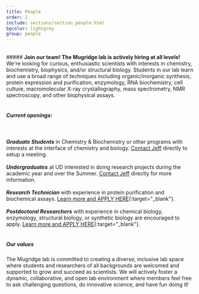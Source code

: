 ```yaml
---
title: People
order: 2
include: sections/section_people.html
bgcolor: lightgrey 
group: people
---
```


<br>
##### <strong>Join our team! The Mugridge lab is actively hiring at all levels!</strong>
We're looking for curious, enthusiastic scientists with interests in chemistry, biochemistry, biophysics, and/or structural biology. Students in our lab learn and use a broad range of techniques including organic/inorganic synthesis, protein expression and purification, enzymology, RNA biochemistry, cell culture, macromolecular X-ray crystallography, mass spectrometry, NMR spectroscopy, and other biophysical assays.
<br><br>

##### <strong>Current openings: </strong>

<br>

<strong><em>Graduate Students</em></strong> in Chemistry & Biochemistry or other programs with interests at the interface of chemistry and biology. <a href="mailto: mugridge@udel.edu">Contact Jeff</a> directly to setup a meeting.<br><br>
<strong><em>Undergraduates</em></strong> at UD interested in doing research projects during the academic year and over the Summer. <a href="mailto: mugridge@udel.edu">Contact Jeff</a> directly for more information.<br><br>
<strong><em>Research Technician</em></strong> with experience in protein purification and biochemical assays. [Learn more and APPLY HERE](https://careers.udel.edu/cw/en-us/job/494198/research-associate-i-chemistry-biochemistry){:target="_blank"}.<br><br>
<strong><em>Postdoctoral Researchers</em></strong> with experience in chemical biology, enzymology, structural biology, or synthetic biology are encouraged to apply. [Learn more and APPLY HERE](https://careers.udel.edu/cw/en-us/job/494158/post-doctoral-fellow-chemistry-biochemistry){:target="_blank"}.
<br><br>

##### <strong> Our values</strong>
The Mugridge lab is committed to creating a diverse, inclusive lab space where students and researchers of all backgrounds are welcomed and supported to grow and succeed as scientists. We will actively foster a dynamic, collaborative, and open lab environment where members feel free to ask challenging questions, do innovative science, and have fun doing it!
